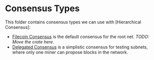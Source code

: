 # Consensus Types

This folder contains consensus types we can use with [Hierarchical Consensus]:
* [Filecoin Consensus](../fil_consensus) is the default consensus for the root net. _TODO: Move the crate here._
* [Delegated Consensus](./deleg_cns/) is a simplistic consensus for testing subnets, where only one miner can propose blocks in the network.

